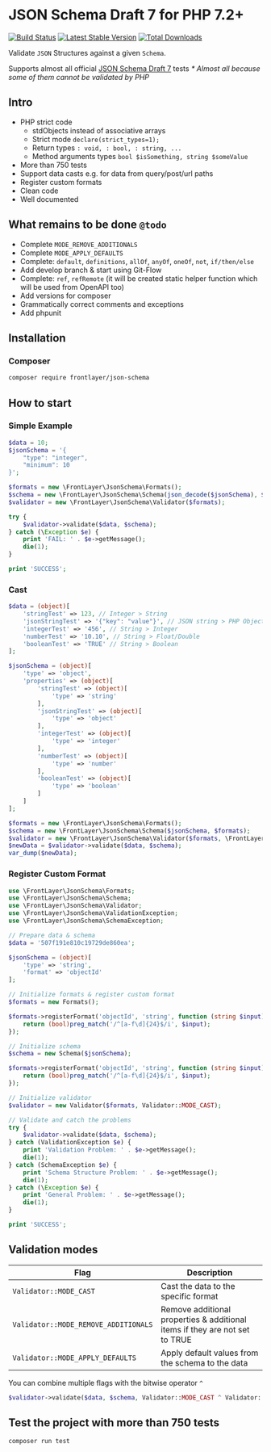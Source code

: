 # JSON Schema Draft 7 for PHP 7.2+

[![Build Status](https://travis-ci.org/frontlayer/json-schema.svg?branch=master)](https://travis-ci.org/frontlayer/json-schema)
[![Latest Stable Version](https://poser.pugx.org/frontlayer/json-schema/v/stable.png)](https://packagist.org/packages/frontlayer/json-schema)
[![Total Downloads](https://poser.pugx.org/frontlayer/json-schema/downloads.png)](https://packagist.org/packages/frontlayer/json-schema)

Validate `JSON` Structures against a given `Schema`.

Supports almost all official [JSON Schema Draft 7](https://github.com/json-schema-org/JSON-Schema-Test-Suite/tree/master/tests/draft7) tests _* Almost all because some of them cannot be validated by PHP_

## Intro
- PHP strict code
    - stdObjects instead of associative arrays
    - Strict mode `declare(strict_types=1);`
    - Return types `: void, : bool, : string, ...`
    - Method arguments types `bool $isSomething, string $someValue`
- More than 750 tests
- Support data casts e.g. for data from query/post/url paths
- Register custom formats
- Clean code
- Well documented

## What remains to be done `@todo`
- Complete `MODE_REMOVE_ADDITIONALS`
- Complete `MODE_APPLY_DEFAULTS`
- Complete: `default`, `definitions`, `allOf`, `anyOf`, `oneOf`, `not`, `if/then/else`
- Add develop branch & start using Git-Flow 
- Complete: `ref`, `refRemote` (it will be created static helper function which will be used from OpenAPI too)
- Add versions for composer
- Grammatically correct comments and exceptions
- Add phpunit

## Installation

### Composer

```bash
composer require frontlayer/json-schema
```

## How to start

### Simple Example

```php
$data = 10;
$jsonSchema = '{
    "type": "integer",
    "minimum": 10
}';

$formats = new \FrontLayer\JsonSchema\Formats();
$schema = new \FrontLayer\JsonSchema\Schema(json_decode($jsonSchema), $formats);
$validator = new \FrontLayer\JsonSchema\Validator($formats);

try {
    $validator->validate($data, $schema);
} catch (\Exception $e) {
    print 'FAIL: ' . $e->getMessage();
    die(1);
}

print 'SUCCESS';
```

### Cast
```php
$data = (object)[
    'stringTest' => 123, // Integer > String
    'jsonStringTest' => '{"key": "value"}', // JSON string > PHP Object
    'integerTest' => '456', // String > Integer
    'numberTest' => '10.10', // String > Float/Double
    'booleanTest' => 'TRUE' // String > Boolean
];

$jsonSchema = (object)[
    'type' => 'object',
    'properties' => (object)[
        'stringTest' => (object)[
            'type' => 'string'
        ],
        'jsonStringTest' => (object)[
            'type' => 'object'
        ],
        'integerTest' => (object)[
            'type' => 'integer'
        ],
        'numberTest' => (object)[
            'type' => 'number'
        ],
        'booleanTest' => (object)[
            'type' => 'boolean'
        ]
    ]
];

$formats = new \FrontLayer\JsonSchema\Formats();
$schema = new \FrontLayer\JsonSchema\Schema($jsonSchema, $formats);
$validator = new \FrontLayer\JsonSchema\Validator($formats, \FrontLayer\JsonSchema\Validator::MODE_CAST);
$newData = $validator->validate($data, $schema);
var_dump($newData);
```

### Register Custom Format
```php
use \FrontLayer\JsonSchema\Formats;
use \FrontLayer\JsonSchema\Schema;
use \FrontLayer\JsonSchema\Validator;
use \FrontLayer\JsonSchema\ValidationException;
use \FrontLayer\JsonSchema\SchemaException;

// Prepare data & schema
$data = '507f191e810c19729de860ea';

$jsonSchema = (object)[
    'type' => 'string',
    'format' => 'objectId'
];

// Initialize formats & register custom format
$formats = new Formats();

$formats->registerFormat('objectId', 'string', function (string $input): bool {
    return (bool)preg_match('/^[a-f\d]{24}$/i', $input);
});

// Initialize schema
$schema = new Schema($jsonSchema);

$formats->registerFormat('objectId', 'string', function (string $input): bool {
    return (bool)preg_match('/^[a-f\d]{24}$/i', $input);
});

// Initialize validator
$validator = new Validator($formats, Validator::MODE_CAST);

// Validate and catch the problems
try {
    $validator->validate($data, $schema);
} catch (ValidationException $e) {
    print 'Validation Problem: ' . $e->getMessage();
    die(1);
} catch (SchemaException $e) {
    print 'Schema Structure Problem: ' . $e->getMessage();
    die(1);
} catch (\Exception $e) {
    print 'General Problem: ' . $e->getMessage();
    die(1);
}

print 'SUCCESS';
```

## Validation modes
| Flag | Description |
|------|-------------|
| `Validator::MODE_CAST` | Cast the data to the specific format |
| `Validator::MODE_REMOVE_ADDITIONALS` | Remove additional properties & additional items if they are not set to TRUE |
| `Validator::MODE_APPLY_DEFAULTS` | Apply default values from the schema to the data |

You can combine multiple flags with the bitwise operator `^`
```php
$validator->validate($data, $schema, Validator::MODE_CAST ^ Validator::MODE_REMOVE_ADDITIONALS ^ Validator::MODE_APPLY_DEFAULTS)
```

## Test the project with more than 750 tests

```bash
composer run test
```
